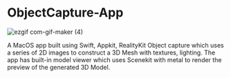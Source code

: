 # ObjectCapture-App
![ezgif com-gif-maker (4)](https://user-images.githubusercontent.com/51410810/191278394-efdb31a4-cce0-4184-a8d0-faac0c486f3a.gif)

A MacOS app built using Swift, Appkit, RealityKit Object capture which
uses a series of 2D images to construct a 3D Mesh with textures,
lighting. The app has built-in model viewer which uses Scenekit with metal to render the preview of the generated 3D Model.
